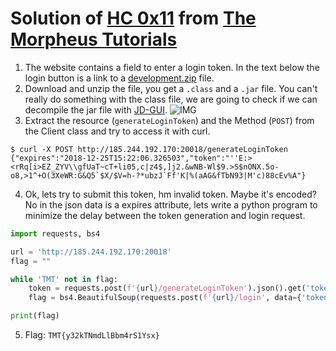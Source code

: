 # Solution of [HC 0x11](https://challenges.the-morpheus.de) from [The Morpheus Tutorials](https://the-morpheus.de)

1. The website contains a field to enter a login token. In the text below the login button is a link to a [development.zip](http://challenges.the-morpheus.de/downloads/development.zip) file.
2. Download and unzip the file, you get a `.class` and a `.jar` file. You can't really do something with the class file, we are going to check if we can decompile the jar file with [JD-GUI](http://jd.benow.ca/).
![IMG](https://i.imgur.com/SP9Drp4.png)
3. Extract the resource (`generateLoginToken`) and the Method (`POST`) from the Client class and try to access it with curl.
```
$ curl -X POST http://185.244.192.170:20018/generateLoginToken
{"expires":"2018-12-25T15:22:06.326503","token":"''E:><rRq[i>EZ_ZYV\\gfUaT~cT+li05,c|z4$,]j2.&wNB-Wl$9.>S$nONX.5o-o8,>1^+O(3XeWR:G&Q5`$X/$V=h-?*ubzJ`Ff'K|%(aAG&fTbN93|M'c)88cEv%A"}
```
4. Ok, lets try to submit this token, hm invalid token. Maybe it's encoded? No in the json data is a expires attribute, lets write a python program to minimize the delay between the token generation and login request.

  ```python
  import requests, bs4

  url = 'http://185.244.192.170:20018'
  flag = ""

  while 'TMT' not in flag:
      token = requests.post(f'{url}/generateLoginToken').json().get('token')
      flag = bs4.BeautifulSoup(requests.post(f'{url}/login', data={'token': token}).text, "html.parser").body.find_all("div", {"class": "alert"})[0].encode_contents().decode()

  print(flag)

  ```

5. Flag: `TMT{y32kTNmdLlBbm4rS1Ysx}`
